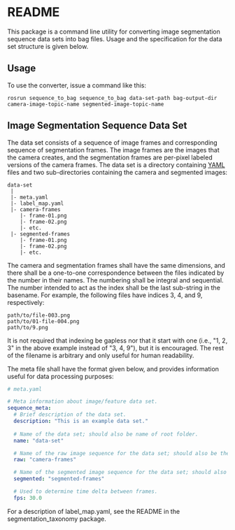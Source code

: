 # README #

This package is a command line utility for converting image segmentation
sequence data sets into bag files. Usage and the specification for the data set
structure is given below.

## Usage ##

To use the converter, issue a command like this:

    rosrun sequence_to_bag sequence_to_bag data-set-path bag-output-dir camera-image-topic-name segmented-image-topic-name


## Image Segmentation Sequence Data Set ##

The data set consists of a sequence of image frames and corresponding sequence
of segmentation frames. The image frames are the images that the camera creates,
and the segmentation frames are per-pixel labeled versions of the camera frames.
The data set is a directory containing [YAML](http://www.yaml.org/start.html)
files and two sub-directories containing the camera and segmented images:

    data-set
     |
     |- meta.yaml
     |- label_map.yaml
     |- camera-frames
        |- frame-01.png
        |- frame-02.png
        |- etc.
     |- segmented-frames
        |- frame-01.png
        |- frame-02.png
        |- etc.

The camera and segmentation frames shall have the same dimensions, and there
shall be a one-to-one correspondence between the files indicated by the number
in their names. The numbering shall be integral and sequential. The number
intended to act as the index shall be the last sub-string in the basename. For
example, the following files have indices 3, 4, and 9, respectively:

    path/to/file-003.png
    path/to/01-file-004.png
    path/to/9.png

It is not required that indexing be gapless nor that it start with one
(i.e., "1, 2, 3" in the above example instead of "3, 4, 9"), but it is
encouraged. The rest of the filename is arbitrary and only useful for human
readability.

The meta file shall have the format given below, and provides information useful
for data processing purposes:

```yaml
# meta.yaml

# Meta information about image/feature data set.
sequence_meta:
  # Brief description of the data set.
  description: "This is an example data set."
  
  # Name of the data set; should also be name of root folder.
  name: "data-set"

  # Name of the raw image sequence for the data set; should also be the name of the folder containing the images.
  raw: "camera-frames"

  # Name of the segmented image sequence for the data set; should also be the name of the folder containing the images.
  segmented: "segmented-frames"

  # Used to determine time delta between frames.
  fps: 30.0
```
For a description of label\_map.yaml, see the README in the
segmentation\_taxonomy package.


